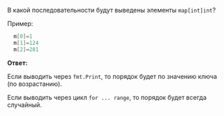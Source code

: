 В какой последовательности будут выведены элементы `map[int]int`?

Пример:
```go
  m[0]=1
  m[1]=124
  m[2]=281
```

**Ответ:**

Если выводить через `fmt.Print`, то порядок будет по значению ключа (по возрастанию). 

Если выводить через цикл `for ... range`, то порядок будет всегда случайный.
